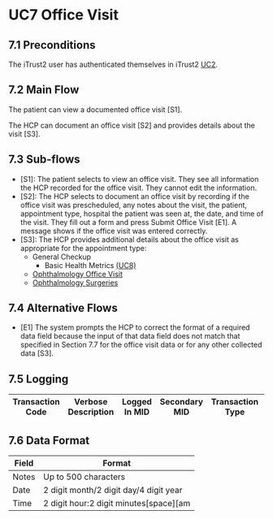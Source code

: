 # UC7 Office Visit

## 7.1 Preconditions
The iTrust2 user has authenticated themselves in iTrust2 [UC2](uc2).

## 7.2 Main Flow
The patient can view a documented office visit [S1].

The HCP can document an office visit [S2] and provides details about the visit [S3].

## 7.3 Sub-flows

  * [S1]: The patient selects to view an office visit.  They see all information the HCP recorded for the office visit.  They cannot edit the information.
  * [S2]: The HCP selects to document an office visit by recording if the office visit was prescheduled, any notes about the visit, the patient, appointment type, hospital the patient was seen at, the date, and time of the visit.  They fill out a form and press Submit Office Visit [E1].  A message shows if the office visit was entered correctly.
  * [S3]: The HCP provides additional details about the office visit as appropriate for the appointment type:
     * General Checkup
          * Basic Health Metrics [(UC8)](uc8)
     * [Ophthalmology Office Visit](uc21)
     * [Ophthalmology Surgeries](uc22)

## 7.4 Alternative Flows

 * [E1] The system prompts the HCP to correct the format of a required data field because the input of that data field does not match that specified in Section 7.7 for the office visit data or for any other collected data [S3].


## 7.5 Logging
| Transaction Code | Verbose Description | Logged In MID | Secondary MID | Transaction Type | Patient Viewable |
|------------------|---------------------|---------------|---------------|------------------|------------------|

## 7.6 Data Format
| Field | Format |
|-------|--------|
| Notes | Up to 500 characters |
| Date| 2 digit month/2 digit day/4 digit year|
|Time| 2 digit hour:2 digit minutes[space][am|pm]|